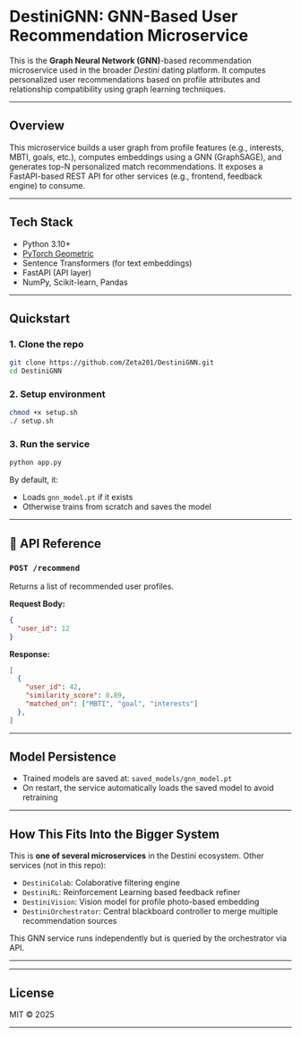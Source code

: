 # DestiniGNN: GNN-Based User Recommendation Microservice

This is the **Graph Neural Network (GNN)**-based recommendation microservice used in the broader _Destini_ dating platform. It computes personalized user recommendations based on profile attributes and relationship compatibility using graph learning techniques.

---

## Overview

This microservice builds a user graph from profile features (e.g., interests, MBTI, goals, etc.), computes embeddings using a GNN (GraphSAGE), and generates top-N personalized match recommendations. It exposes a FastAPI-based REST API for other services (e.g., frontend, feedback engine) to consume.

---

## Tech Stack

- Python 3.10+
- [PyTorch Geometric](https://pytorch-geometric.readthedocs.io/)
- Sentence Transformers (for text embeddings)
- FastAPI (API layer)
- NumPy, Scikit-learn, Pandas

---

## Quickstart

### 1. Clone the repo

```bash
git clone https://github.com/Zeta201/DestiniGNN.git
cd DestiniGNN
```

### 2. Setup environment

```bash
chmod +x setup.sh
./ setup.sh
```

### 3. Run the service

```bash
python app.py
```

By default, it:

- Loads `gnn_model.pt` if it exists
- Otherwise trains from scratch and saves the model

---

## 🔗 API Reference

### `POST /recommend`

Returns a list of recommended user profiles.

**Request Body:**

```json
{
  "user_id": 12
}
```

**Response:**

```json
[
  {
    "user_id": 42,
    "similarity_score": 0.89,
    "matched_on": ["MBTI", "goal", "interests"]
  },
]
```

---

## Model Persistence

- Trained models are saved at: `saved_models/gnn_model.pt`
- On restart, the service automatically loads the saved model to avoid retraining

---

## How This Fits Into the Bigger System

This is **one of several microservices** in the Destini ecosystem. Other services (not in this repo):

- `DestiniColab`: Colaborative filtering engine
- `DestiniRL`: Reinforcement Learning based feedback refiner
- `DestiniVision`: Vision model for profile photo-based embedding
- `DestiniOrchestrator`: Central blackboard controller to merge multiple recommendation sources

This GNN service runs independently but is queried by the orchestrator via API.

---

---

## License

MIT © 2025

---
